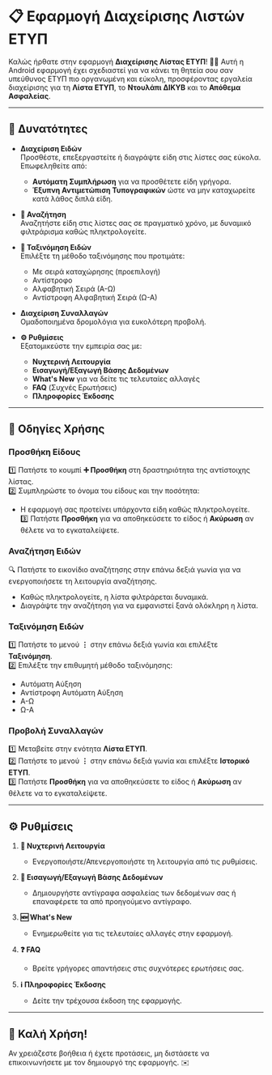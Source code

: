 # **📋 Εφαρμογή Διαχείρισης Λιστών ΕΤΥΠ**

Καλώς ήρθατε στην εφαρμογή **Διαχείρισης Λίστας ΕΤΥΠ**! 🛒✨ Αυτή η Android εφαρμογή έχει σχεδιαστεί για να κάνει τη θητεία σου σαν υπεύθυνος ΕΤΥΠ πιο οργανωμένη και εύκολη, προσφέροντας εργαλεία διαχείρισης για τη **Λίστα ΕΤΥΠ**, το **Ντουλάπι ΔΙΚΥΒ** και το **Απόθεμα Ασφαλείας**.

---

## **🚀 Δυνατότητες**

- **Διαχείριση Ειδών**  
  Προσθέστε, επεξεργαστείτε ή διαγράψτε είδη στις λίστες σας εύκολα. Επωφεληθείτε από:  
  - **Αυτόματη Συμπλήρωση** για να προσθέτετε είδη γρήγορα.  
  - **Έξυπνη Αντιμετώπιση Τυπογραφικών** ώστε να μην καταχωρείτε κατά λάθος διπλά είδη.  

- **🔎 Αναζήτηση**  
  Αναζητήστε είδη στις λίστες σας σε πραγματικό χρόνο, με δυναμικό φιλτράρισμα καθώς πληκτρολογείτε.  

- **📑 Ταξινόμηση Ειδών**  
  Επιλέξτε τη μέθοδο ταξινόμησης που προτιμάτε:
  - Με σειρά καταχώρησης (προεπιλογή)  
  - Αντίστροφο  
  - Αλφαβητική Σειρά (Α-Ω)  
  - Αντίστροφη Αλφαβητική Σειρά (Ω-Α)  

- **Διαχείριση Συναλλαγών**  
  Ομαδοποιημένα δρομολόγια για ευκολότερη προβολή.

- **⚙️ Ρυθμίσεις**  
  Εξατομικεύστε την εμπειρία σας με:
  - **Νυχτερινή Λειτουργία**  
  - **Εισαγωγή/Εξαγωγή Βάσης Δεδομένων**  
  - **What's New** για να δείτε τις τελευταίες αλλαγές  
  - **FAQ** (Συχνές Ερωτήσεις)  
  - **Πληροφορίες Έκδοσης**

---

## **📖 Οδηγίες Χρήσης**

### **Προσθήκη Είδους**  
1️⃣ Πατήστε το κουμπί **➕ Προσθήκη** στη δραστηριότητα της αντίστοιχης λίστας.  
2️⃣ Συμπληρώστε το όνομα του είδους και την ποσότητα:  
   - Η εφαρμογή σας προτείνει υπάρχοντα είδη καθώς πληκτρολογείτε.  
3️⃣ Πατήστε **Προσθήκη** για να αποθηκεύσετε το είδος ή **Ακύρωση** αν θέλετε να το εγκαταλείψετε.

### **Αναζήτηση Ειδών**  
🔍 Πατήστε το εικονίδιο αναζήτησης στην επάνω δεξιά γωνία για να ενεργοποιήσετε τη λειτουργία αναζήτησης.  
- Καθώς πληκτρολογείτε, η λίστα φιλτράρεται δυναμικά.  
- Διαγράψτε την αναζήτηση για να εμφανιστεί ξανά ολόκληρη η λίστα.

### **Ταξινόμηση Ειδών**  
1️⃣ Πατήστε το μενού **⋮** στην επάνω δεξιά γωνία και επιλέξτε **Ταξινόμηση**.  
2️⃣ Επιλέξτε την επιθυμητή μέθοδο ταξινόμησης:  
   - Αυτόματη Αύξηση  
   - Αντίστροφη Αυτόματη Αύξηση  
   - Α-Ω  
   - Ω-Α  

### **Προβολή Συναλλαγών** 
1️⃣ Μεταβείτε στην ενότητα **Λίστα ΕΤΥΠ**.  
2️⃣ Πατήστε το μενού **⋮** στην επάνω δεξιά γωνία και επιλέξτε **Ιστορικό ΕΤΥΠ**.  
3️⃣ Πατήστε **Προσθήκη** για να αποθηκεύσετε το είδος ή **Ακύρωση** αν θέλετε να το εγκαταλείψετε.

---

## **⚙️ Ρυθμίσεις**

1. **🌙 Νυχτερινή Λειτουργία**  
   - Ενεργοποιήστε/Απενεργοποιήστε τη λειτουργία από τις ρυθμίσεις.

2. **📂 Εισαγωγή/Εξαγωγή Βάσης Δεδομένων**  
   - Δημιουργήστε αντίγραφα ασφαλείας των δεδομένων σας ή επαναφέρετε τα από προηγούμενο αντίγραφο. 

3. **🆕 What's New**  
   - Ενημερωθείτε για τις τελευταίες αλλαγές στην εφαρμογή.   

4. **❓ FAQ**  
   - Βρείτε γρήγορες απαντήσεις στις συχνότερες ερωτήσεις σας.  

5. **ℹ️ Πληροφορίες Έκδοσης**  
   - Δείτε την τρέχουσα έκδοση της εφαρμογής.

---

## **🎉 Καλή Χρήση!**

Αν χρειάζεστε βοήθεια ή έχετε προτάσεις, μη διστάσετε να επικοινωνήσετε με τον δημιουργό της εφαρμογής. ✉️
